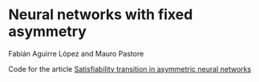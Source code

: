 # Neural networks with fixed asymmetry

Fabián Aguirre López and Mauro Pastore

Code for the article [Satisfiability transition in asymmetric neural networks](https://arxiv.org/abs/2204.03577)
